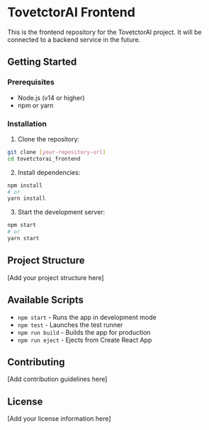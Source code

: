 # TovetctorAI Frontend

This is the frontend repository for the TovetctorAI project. It will be connected to a backend service in the future.

## Getting Started

### Prerequisites

- Node.js (v14 or higher)
- npm or yarn

### Installation

1. Clone the repository:
```bash
git clone [your-repository-url]
cd tovetctorai_frontend
```

2. Install dependencies:
```bash
npm install
# or
yarn install
```

3. Start the development server:
```bash
npm start
# or
yarn start
```

## Project Structure

[Add your project structure here]

## Available Scripts

- `npm start` - Runs the app in development mode
- `npm test` - Launches the test runner
- `npm run build` - Builds the app for production
- `npm run eject` - Ejects from Create React App

## Contributing

[Add contribution guidelines here]

## License

[Add your license information here] 